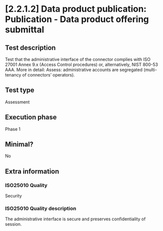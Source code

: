 
# [2.2.1.2] Data product publication: Publication - Data product offering submittal
 
## Test description
Test that the administrative interface of the connector complies with ISO 27001 Annex 9.x (Access Control procedures) or, alternatively, NIST 800-53 AAA. More in detail:
Assess: administrative accounts are segregated (multi-tenancy of connectors’ operators).
 
## Test type
Assessment
 
## Execution phase
Phase 1
 
## Minimal?
No
 
## Extra information
### ISO25010 Quality
Security
### ISO25010 Quality description
The administrative interface is secure and preserves confidentiality of session.
    